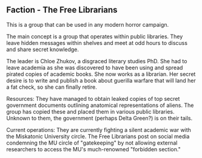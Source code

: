 ## Faction - The Free Librarians

This is a group that can be used in any modern horror campaign.

The main concept is a group that operates within public libraries. They leave hidden messages within shelves and meet at odd hours to discuss and share secret knowledge.

The leader is Chloe Zhukov, a disgraced literary studies PhD. She had to leave academia as she was discovered to have been using and spread pirated copies of academic books. She now works as a librarian. Her secret desire is to write and publish a book about guerilla warfare that will land her a fat check, so she can finally retire.

Resources: They have managed to obtain leaked copies of top secret government documents outlining anatomical representations of aliens. The group has copied these and placed them in various public libraries. Unknown to them, the government (perhaps Delta Green?) is on their tails.

Current operations: They are currently fighting a silent academic war with the Miskatonic University circle. The Free Librarians post on social media condemning the MU circle of "gatekeeping" by not allowing external researchers to access the MU's much-renowned "forbidden section."